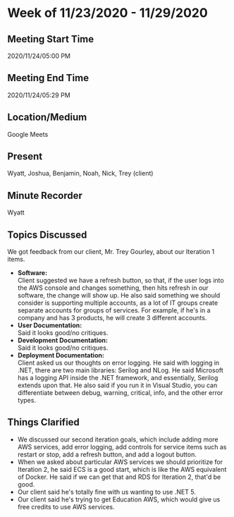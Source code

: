 # Week of 11/23/2020 - 11/29/2020

## Meeting Start Time

2020/11/24/05:00 PM

## Meeting End Time

2020/11/24/05:29 PM

## Location/Medium

Google Meets

## Present

Wyatt, Joshua, Benjamin, Noah, Nick, Trey (client)

## Minute Recorder

Wyatt

## Topics Discussed
We got feedback from our client, Mr. Trey Gourley, about our Iteration 1 items.
<ul>
<li><b>Software:</b><br/>Client suggested we have a refresh button, so that, if the user logs into the AWS console and changes something, then hits refresh in our software, the change will show up. He also said something we should consider is supporting multiple accounts, as a lot of IT groups create separate accounts for groups of services. For example, if he's in a company and has 3 products, he will create 3 different accounts.</li>
<li><b>User Documentation:</b><br/>Said it looks good/no critiques.</li>
<li><b>Development Documentation:</b><br/>Said it looks good/no critiques.</li>
<li><b>Deployment Documentation:</b><br/>Client asked us our thoughts on error logging. He said with logging in .NET, there are two main libraries: Serilog and NLog. He said Microsoft has a logging API inside the .NET framework, and essentially, Serilog extends upon that. He also said if you run it in Visual Studio, you can differentiate between debug, warning, critical, info, and the other error types.</li>
</ul>

## Things Clarified
<ul>
<li>We discussed our second iteration goals, which include adding more AWS services, add error logging, add controls for service items such as restart or stop, add a refresh button, and add a logout button.</li>
<li>When we asked about particular AWS services we should prioritize for Iteration 2, he said ECS is a good start, which is like the AWS equivalent of Docker. He said if we can get that and RDS for Iteration 2, that'd be good.</li>
<li>Our client said he's totally fine with us wanting to use .NET 5.</li>
<li>Our client said he's trying to get Education AWS, which would give us free credits to use AWS services.</li>
</ul>
